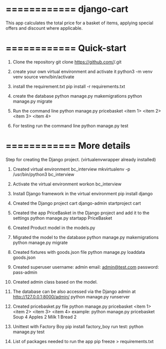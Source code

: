 ============
django-cart
============

This app calculates the total price for a basket of items, applying special offers and discount where applicable.


============
Quick-start
============

1. Clone the repository
   git clone https://github.com/<username>/<forked-repo>.git

2. create your own virtual environment and activate it
   python3 -m venv venv
   source venv/bin/activate

3. install the requirement.txt
   pip install -r requirements.txt

4. create the database
   python manage.py makemigrations
   python manage.py migrate

5. Run the command line
   python manage.py pricebasket <item 1> <quantity> <item 2> <quantity> <item 3> <quantity> <item 4> <quantity>

6. For testing run the command line
   python manage.py test


============
More details
============

Step for creating the Django project. (virtualenvwrapper already installed)

1. Created virtual environment bc_interview
     mkvirtualenv -p /usr/bin/python3 bc_interview

2. Activate the virtual environment
    workon bc_interview

3. Install Django framework in the virtual environment 
   pip install django

4. Created the Django project cart
   django-admin startproject cart

5. Created the app PriceBasket in the Django project and add it to the settings
   python manage.py startapp PriceBasket

6. Created Product model in the models.py

7. Migrated the model to the database
   python manage.py makemigrations
   python manage.py migrate

8. Created fixtures with goods.json file
   python manage.py loaddata goods.json

9. Created superuser
      username: admin
      email: admin@test.com
      password: pass-admin

10. Created admin class based on the model. 

11. The database can be also accessed via the Django admin at http://127.0.0.1:8000/admin/
    python manage.py runserver

11. Created pricebasket.py file
   python manage.py pricebasket <item 1> <quantity> <item 2> <quantity> <item 3> <quantity> <item 4> <quantity>
   example: python manage.py pricebasket Soup 4 Apples 2 Milk 1 Bread 2

12. Unittest with Factory Boy
    pip install factory_boy
    run test: python manage.py test

13. List of packages needed to run the app
    pip freeze > requirements.txt
